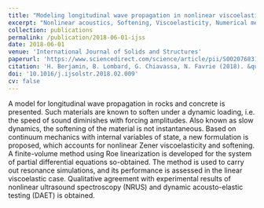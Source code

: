 ```yaml
---
title: "Modeling longitudinal wave propagation in nonlinear viscoelastic solids with softening"
excerpt: "Nonlinear acoustics, Softening, Viscoelasticity, Numerical methods"
collection: publications
permalink: /publication/2018-06-01-ijss
date: 2018-06-01
venue: 'International Journal of Solids and Structures'
paperurl: 'https://www.sciencedirect.com/science/article/pii/S0020768318300568'
citation: 'H. Berjamin, B. Lombard, G. Chiavassa, N. Favrie (2018). &quot;Modeling longitudinal wave propagation in nonlinear viscoelastic solids with softening&quot;, <i>International Journal of Solids and Structures</i> 141-142, 35-44.'
doi: '10.1016/j.ijsolstr.2018.02.009'
cv: false
---
```


A model for longitudinal wave propagation in rocks and concrete is presented. Such materials are known to soften under a dynamic loading, i.e. the speed of sound diminishes with forcing amplitudes. Also known as slow dynamics, the softening of the material is not instantaneous. Based on continuum mechanics with internal variables of state, a new formulation is proposed, which accounts for nonlinear Zener viscoelasticity and softening. A finite-volume method using Roe linearization is developed for the system of partial differential equations so-obtained. The method is used to carry out resonance simulations, and its performance is assessed in the linear viscoelastic case. Qualitative agreement with experimental results of nonlinear ultrasound spectroscopy (NRUS) and dynamic acousto-elastic testing (DAET) is obtained.